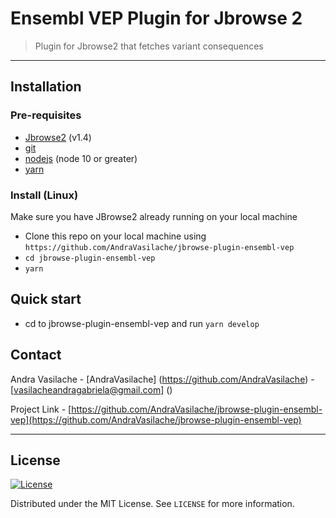 # Ensembl VEP Plugin for Jbrowse 2

> Plugin for Jbrowse2 that fetches variant consequences

---

## Installation

### Pre-requisites
- [Jbrowse2](https://github.com/GMOD/jbrowse-components) (v1.4)
- [git](https://git-scm.com/downloads)
- [nodejs](https://nodejs.org/en/download/) (node 10 or greater)
- [yarn](https://yarnpkg.com/en/docs/install)

### Install (Linux)
  Make sure you have JBrowse2 already running on your local machine
- Clone this repo on your local machine using `https://github.com/AndraVasilache/jbrowse-plugin-ensembl-vep`
- `cd jbrowse-plugin-ensembl-vep`
- `yarn`

## Quick start

- cd to jbrowse-plugin-ensembl-vep and run `yarn develop`

## Contact

Andra Vasilache - [AndraVasilache] (https://github.com/AndraVasilache) - [vasilacheandragabriela@gmail.com] ()

Project Link - [https://github.com/AndraVasilache/jbrowse-plugin-ensembl-vep](https://github.com/AndraVasilache/jbrowse-plugin-ensembl-vep)

---

## License

[![License](http://img.shields.io/:license-mit-blue.svg?style=flat-square)](http://badges.mit-license.org)

Distributed under the MIT License. See `LICENSE` for more information.
